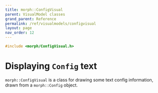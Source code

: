 ```yaml
---
title: morph::ConfigVisual
parent: VisualModel classes
grand_parent: Reference
permalink: /ref/visualmodels/configvisual
layout: page
nav_order: 12
---
```

```c++
#include <morph/ConfigVisual.h>
```

# Displaying `Config` text

`morph::ConfigVisual` is a class for drawing some text config information, drawn from a `morph::Config` object.